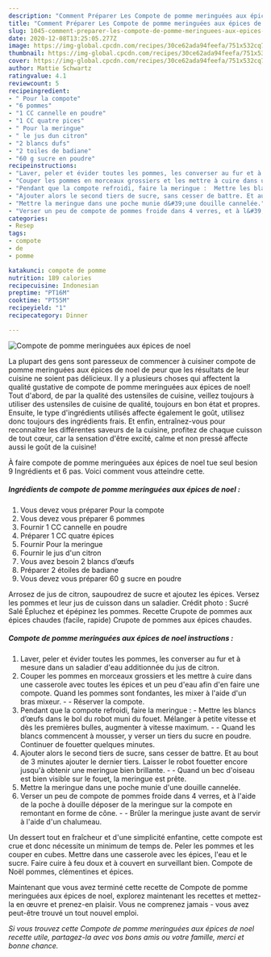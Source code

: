 ```yaml
---
description: "Comment Préparer Les Compote de pomme meringuées aux épices de noel"
title: "Comment Préparer Les Compote de pomme meringuées aux épices de noel"
slug: 1045-comment-preparer-les-compote-de-pomme-meringuees-aux-epices-de-noel
date: 2020-12-08T13:25:05.277Z
image: https://img-global.cpcdn.com/recipes/30ce62ada94feefa/751x532cq70/compote-de-pomme-meringuees-aux-epices-de-noel-photo-principale-de-la-recette.jpg
thumbnail: https://img-global.cpcdn.com/recipes/30ce62ada94feefa/751x532cq70/compote-de-pomme-meringuees-aux-epices-de-noel-photo-principale-de-la-recette.jpg
cover: https://img-global.cpcdn.com/recipes/30ce62ada94feefa/751x532cq70/compote-de-pomme-meringuees-aux-epices-de-noel-photo-principale-de-la-recette.jpg
author: Mattie Schwartz
ratingvalue: 4.1
reviewcount: 5
recipeingredient:
- " Pour la compote"
- "6 pommes"
- "1 CC cannelle en poudre"
- "1 CC quatre pices"
- " Pour la meringue"
- " le jus dun citron"
- "2 blancs dufs"
- "2 toiles de badiane"
- "60 g sucre en poudre"
recipeinstructions:
- "Laver, peler et évider toutes les pommes, les converser au fur et à mesure dans un saladier d&#39;eau additionnée du jus de citron."
- "Couper les pommes en morceaux grossiers et les mettre à cuire dans une casserole avec toutes les épices et un peu d&#39;eau afin d&#39;en faire une compote. Quand les pommes sont fondantes, les mixer à l&#39;aide d&#39;un bras mixeur.  Réserver la compote."
- "Pendant que la compote refroidi, faire la meringue :  Mettre les blancs d’œufs dans le bol du robot muni du fouet. Mélanger à petite vitesse et dès les premières bulles, augmenter à vitesse maximum.  Quand les blancs commencent à mousser, y verser un tiers du sucre en poudre. Continuer de fouetter quelques minutes."
- "Ajouter alors le second tiers de sucre, sans cesser de battre. Et au bout de 3 minutes ajouter le dernier tiers. Laisser le robot fouetter encore jusqu&#39;à obtenir une meringue bien brillante.  Quand un bec d&#39;oiseau est bien visible sur le fouet, la meringue est prête."
- "Mettre la meringue dans une poche munie d&#39;une douille cannelée."
- "Verser un peu de compote de pommes froide dans 4 verres, et à l&#39;aide de la poche à douille déposer de la meringue sur la compote en remontant en forme de cône.  Brûler la meringue juste avant de servir à l&#39;aide d&#39;un chalumeau."
categories:
- Resep
tags:
- compote
- de
- pomme

katakunci: compote de pomme 
nutrition: 189 calories
recipecuisine: Indonesian
preptime: "PT16M"
cooktime: "PT55M"
recipeyield: "1"
recipecategory: Dinner

---
```



![Compote de pomme meringuées aux épices de noel](https://img-global.cpcdn.com/recipes/30ce62ada94feefa/751x532cq70/compote-de-pomme-meringuees-aux-epices-de-noel-photo-principale-de-la-recette.jpg)

La plupart des gens sont paresseux de commencer à cuisiner compote de pomme meringuées aux épices de noel de peur que les résultats de leur cuisine ne soient pas délicieux. Il y a plusieurs choses qui affectent la qualité gustative de compote de pomme meringuées aux épices de noel! Tout d'abord, de par la qualité des ustensiles de cuisine, veillez toujours à utiliser des ustensiles de cuisine de qualité, toujours en bon état et propres. Ensuite, le type d'ingrédients utilisés affecte également le goût, utilisez donc toujours des ingrédients frais. Et enfin, entraînez-vous pour reconnaître les différentes saveurs de la cuisine, profitez de chaque cuisson de tout cœur, car la sensation d'être excité, calme et non pressé affecte aussi le goût de la cuisine!

<!--inarticleads1-->

À faire compote de pomme meringuées aux épices de noel tue seul besion 9 Ingrédients et 6 pas. Voici comment vous atteindre cette.

##### Ingrédients de compote de pomme meringuées aux épices de noel :

1. Vous devez vous préparer  Pour la compote
1. Vous devez vous préparer 6 pommes
1. Fournir 1 CC cannelle en poudre
1. Préparer 1 CC quatre épices
1. Fournir  Pour la meringue
1. Fournir  le jus d&#39;un citron
1. Vous avez besoin 2 blancs d’œufs
1. Préparer 2 étoiles de badiane
1. Vous devez vous préparer 60 g sucre en poudre


Arrosez de jus de citron, saupoudrez de sucre et ajoutez les épices. Versez les pommes et leur jus de cuisson dans un saladier. Crédit photo : Sucré Salé Épluchez et épépinez les pommes. Recette Crupote de pommes aux épices chaudes (facile, rapide) Crupote de pommes aux épices chaudes. 

<!--inarticleads2-->

##### Compote de pomme meringuées aux épices de noel instructions :

1. Laver, peler et évider toutes les pommes, les converser au fur et à mesure dans un saladier d&#39;eau additionnée du jus de citron.
1. Couper les pommes en morceaux grossiers et les mettre à cuire dans une casserole avec toutes les épices et un peu d&#39;eau afin d&#39;en faire une compote. Quand les pommes sont fondantes, les mixer à l&#39;aide d&#39;un bras mixeur. -  - Réserver la compote.
1. Pendant que la compote refroidi, faire la meringue :  - Mettre les blancs d’œufs dans le bol du robot muni du fouet. Mélanger à petite vitesse et dès les premières bulles, augmenter à vitesse maximum. -  - Quand les blancs commencent à mousser, y verser un tiers du sucre en poudre. Continuer de fouetter quelques minutes.
1. Ajouter alors le second tiers de sucre, sans cesser de battre. Et au bout de 3 minutes ajouter le dernier tiers. Laisser le robot fouetter encore jusqu&#39;à obtenir une meringue bien brillante. -  - Quand un bec d&#39;oiseau est bien visible sur le fouet, la meringue est prête.
1. Mettre la meringue dans une poche munie d&#39;une douille cannelée.
1. Verser un peu de compote de pommes froide dans 4 verres, et à l&#39;aide de la poche à douille déposer de la meringue sur la compote en remontant en forme de cône. -  - Brûler la meringue juste avant de servir à l&#39;aide d&#39;un chalumeau.


Un dessert tout en fraîcheur et d&#39;une simplicité enfantine, cette compote est crue et donc nécessite un minimum de temps de. Peler les pommes et les couper en cubes. Mettre dans une casserole avec les épices, l&#39;eau et le sucre. Faire cuire à feu doux et à couvert en surveillant bien. Compote de Noël pommes, clémentines et épices. 

<!--inarticleads1-->

<p>
Maintenant que vous avez terminé cette recette de Compote de pomme meringuées aux épices de noel, explorez maintenant les recettes et mettez-la en œuvre et prenez-en plaisir. Vous ne comprenez jamais - vous avez peut-être trouvé un tout nouvel emploi.
</p>

<p>
<i>Si vous trouvez cette Compote de pomme meringuées aux épices de noel recette utile, partagez-la avec vos bons amis ou votre famille, merci et bonne chance.</i>
</p>
